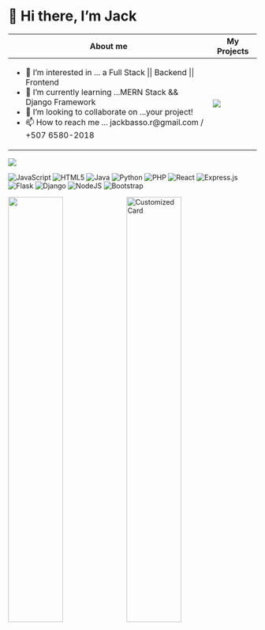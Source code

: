 
# 👋 Hi there, I’m Jack

<table>
<thead>
<tr>
<th>About me</th>
<th>My Projects</th>
</tr>
</thead>
<tbody>
<tr>
<td> <ul>
  <li> 👀 I’m interested in ... a Full Stack || Backend || Frontend </li>
<li> 🌱 I’m currently learning ...MERN Stack && Django Framework </li>
<li> 💞️ I’m looking to collaborate on ...your project! </li>
<li> 📫 How to reach me ... jackbasso.r@gmail.com / +507 6580-2018 </li>
  </ul>  
</td>
<td><img src="./22.gif" /></td>
</tr>
</tbody>
</table>


<img src="https://github-readme-stats.vercel.app/api/top-langs/?username=jackbasso&layout=compact" />

![JavaScript](https://img.shields.io/badge/javascript-%23323330.svg?style=for-the-badge&logo=javascript&logoColor=%23F7DF1E)
![HTML5](https://img.shields.io/badge/html5-%23E34F26.svg?style=for-the-badge&logo=html5&logoColor=white)
![Java](https://img.shields.io/badge/java-%23ED8B00.svg?style=for-the-badge&logo=java&logoColor=white)
![Python](https://img.shields.io/badge/python-3670A0?style=for-the-badge&logo=python&logoColor=ffdd54)
![PHP](https://img.shields.io/badge/php-%23777BB4.svg?style=for-the-badge&logo=php&logoColor=white)
![React](https://img.shields.io/badge/react-%2320232a.svg?style=for-the-badge&logo=react&logoColor=%2361DAFB)
![Express.js](https://img.shields.io/badge/express.js-%23404d59.svg?style=for-the-badge&logo=express&logoColor=%2361DAFB)
![Flask](https://img.shields.io/badge/flask-%23000.svg?style=for-the-badge&logo=flask&logoColor=white)
![Django](https://img.shields.io/badge/django-%23092E20.svg?style=for-the-badge&logo=django&logoColor=white)
![NodeJS](https://img.shields.io/badge/node.js-6DA55F?style=for-the-badge&logo=node.js&logoColor=white)
![Bootstrap](https://img.shields.io/badge/bootstrap-%23563D7C.svg?style=for-the-badge&logo=bootstrap&logoColor=white)

<img align="left" width="47%" src="https://github-readme-stats.vercel.app/api?username=jackbasso&show_icons=true&theme=radical" title_color=#FFFF00 />

<img align="left" width="47%" src="https://camo.githubusercontent.com/aaa45ae6d7257960322d83e8c00adf6c94c7ba92a2743feedf6c89e22b7abfda/68747470733a2f2f6769746875622d726561646d652d73746174732e76657263656c2e6170702f6170692f70696e3f757365726e616d653d616e7572616768617a7261267265706f3d6769746875622d726561646d652d7374617473267469746c655f636f6c6f723d6666662669636f6e5f636f6c6f723d66396639663926746578745f636f6c6f723d3966396639662662675f636f6c6f723d313531353135" alt="Customized Card" data-canonical-src="https://github-readme-stats.vercel.app/api/pin?username=jackbasso&amp;repo=github-readme-stats&amp;title_color=fff&amp;icon_color=f9f9f9&amp;text_color=9f9f9f&amp;bg_color=151515" style="max-width: 100%;">





